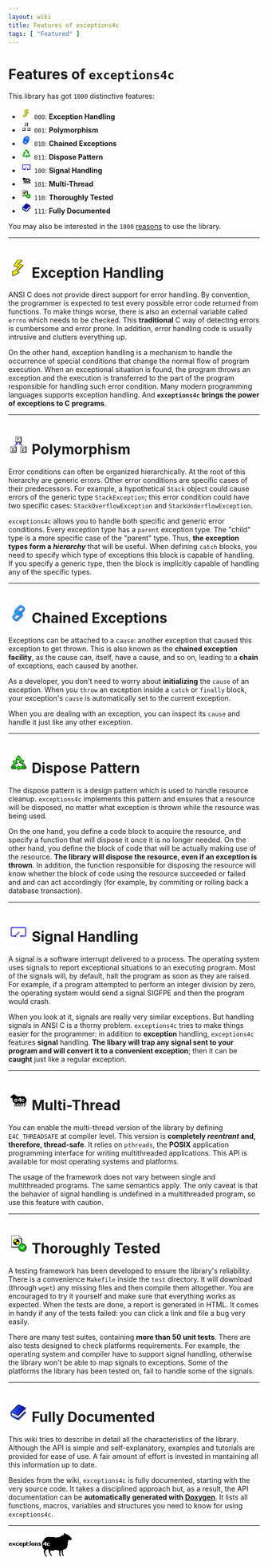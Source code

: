 ```yaml
---
layout: wiki
title: Features of exceptions4c
tags: [ "Featured" ]
---
```


# Features of `exceptions4c`

This library has got `1000` distinctive features:

  - ![](https://raw.githubusercontent.com/guillermocalvo/exceptions4c/master/etc/img/icons/24x24/exception_handling.png) `000`: **Exception Handling**
  - ![](https://raw.githubusercontent.com/guillermocalvo/exceptions4c/master/etc/img/icons/24x24/polymorphism.png) `001`: **Polymorphism**
  - ![](https://raw.githubusercontent.com/guillermocalvo/exceptions4c/master/etc/img/icons/24x24/chained_exceptions.png) `010`: **Chained Exceptions**
  - ![](https://raw.githubusercontent.com/guillermocalvo/exceptions4c/master/etc/img/icons/24x24/dispose_pattern.png) `011`: **Dispose Pattern**
  - ![](https://raw.githubusercontent.com/guillermocalvo/exceptions4c/master/etc/img/icons/24x24/signal_handling.png) `100`: **Signal Handling**
  - ![](https://raw.githubusercontent.com/guillermocalvo/exceptions4c/master/etc/img/icons/24x24/multi-thread.png) `101`: **Multi-Thread**
  - ![](https://raw.githubusercontent.com/guillermocalvo/exceptions4c/master/etc/img/icons/24x24/thoroughly_tested.png) `110`: **Thoroughly Tested**
  - ![](https://raw.githubusercontent.com/guillermocalvo/exceptions4c/master/etc/img/icons/24x24/fully_documented.png) `111`: **Fully Documented**

You may also be interested in the `1000` [reasons](reasons.md) to use the library.

----

# ![](https://raw.githubusercontent.com/guillermocalvo/exceptions4c/master/etc/img/icons/40x40/exception_handling.png) Exception Handling

ANSI C does not provide direct support for error handling. By convention, the programmer is expected to test every possible error code returned from functions. To make things worse, there is also an external variable called `errno` which needs to be checked. This **traditional** C way of detecting errors is cumbersome and error prone. In addition, error handling code is usually intrusive and clutters everything up.

On the other hand, exception handling is a mechanism to handle the occurrence of special conditions that change the normal flow of program execution. When an exceptional situation is found, the program throws an exception and the execution is transferred to the part of the program responsible for handling such error condition. Many modern programming languages supports exception handling. And **`exceptions4c` brings the power of exceptions to C programs**.

----

# ![](https://raw.githubusercontent.com/guillermocalvo/exceptions4c/master/etc/img/icons/40x40/polymorphism.png) Polymorphism

Error conditions can often be organized hierarchically. At the root of this hierarchy are generic errors. Other error conditions are specific cases of their predecessors. For example, a hypothetical `Stack` object could cause errors of the generic type `StackException`; this error condition could have two specific cases: `StackOverflowException` and `StackUnderflowException`.

`exceptions4c` allows you to handle both specific and generic error conditions. Every exception type has a `parent` exception type. The "child" type is a more specific case of the "parent" type. Thus, **the exception types form a *hierarchy*** that will be useful. When defining `catch` blocks, you need to specify which type of exceptions this block is capable of handling. If you specify a generic type, then the block is implicitly capable of handling any of the specific types.

----

# ![](https://raw.githubusercontent.com/guillermocalvo/exceptions4c/master/etc/img/icons/40x40/chained_exceptions.png) Chained Exceptions

Exceptions can be attached to a `cause`: another exception that caused this exception to get thrown. This is also known as the **chained exception facility**, as the cause can, itself, have a cause, and so on, leading to a **chain** of exceptions, each caused by another.

As a developer, you don't need to worry about **initializing** the `cause` of an exception. When you `throw` an exception inside a `catch` or `finally` block, your exception's `cause` is automatically set to the current exception.

When you are dealing with an exception, you can inspect its `cause` and handle it just like any other exception.

----

# ![](https://raw.githubusercontent.com/guillermocalvo/exceptions4c/master/etc/img/icons/40x40/dispose_pattern.png) Dispose Pattern

The dispose pattern is a design pattern which is used to handle resource cleanup. `exceptions4c` implements this pattern and ensures that a resource will be disposed, no matter what exception is thrown while the resource was being used.

On the one hand, you define a code block to acquire the resource, and specify a function that will dispose it once it is no longer needed. On the other hand, you define the block of code that will be actually making use of the resource. **The library will dispose the resource, even if an exception is thrown**. In addition, the function responsible for disposing the resource will know whether the block of code using the resource succeeded or failed and and can act accordingly (for example, by commiting or rolling back a database transaction).

----

# ![](https://raw.githubusercontent.com/guillermocalvo/exceptions4c/master/etc/img/icons/40x40/signal_handling.png) Signal Handling

A signal is a software interrupt delivered to a process. The operating system uses signals to report exceptional situations to an executing program. Most of the signals will, by default, halt the program as soon as they are raised. For example, if a program attempted to perform an integer division by zero, the operating system would send a signal SIGFPE and then the program would crash.

When you look at it, signals are really very similar exceptions. But handling signals in ANSI C is a thorny problem. `exceptions4c` tries to make things easier for the programmer: in addition to **exception** handling, `exceptions4c` features **signal** handling. **The libary will trap any signal sent to your program and will convert it to a convenient exception**; then it can be **caught** just like a regular exception.

----

# ![](https://raw.githubusercontent.com/guillermocalvo/exceptions4c/master/etc/img/icons/40x40/multi-thread.png) Multi-Thread

You can enable the multi-thread version of the library by defining `E4C_THREADSAFE` at compiler level. This version is **completely *reentrant* and, therefore, thread-safe**. It relies on `pthreads`, the **POSIX** application programming interface for writing multithreaded applications. This API is available for most operating systems and platforms.

The usage of the framework does not vary between single and multithreaded programs. The same semantics apply. The only caveat is that the behavior of signal handling is undefined in a multithreaded program, so use this feature with caution.

----

# ![](https://raw.githubusercontent.com/guillermocalvo/exceptions4c/master/etc/img/icons/40x40/thoroughly_tested.png) Thoroughly Tested

A testing framework has been developed to ensure the library's reliability. There is a convenience `Makefile` inside the `test` directory. It will download (through `wget`) any missing files and then compile them altogether. You are encouraged to try it yourself and make sure that everything works as expected. When the tests are done, a report is generated in HTML. It comes in handy if any of the tests failed: you can click a link and file a bug very easily.

There are many test suites, containing **more than 50 unit tests**. There are also tests designed to check platforms requirements. For example, the operating system and compiler have to support signal handling, otherwise the library won't be able to map signals to exceptions. Some of the platforms the library has been tested on, fail to handle some of the signals.

----

# ![](https://raw.githubusercontent.com/guillermocalvo/exceptions4c/master/etc/img/icons/40x40/fully_documented.png) Fully Documented

This wiki tries to describe in detail all the characteristics of the library. Although the API is simple and self-explanatory, examples and tutorials are provided for ease of use. A fair amount of effort is invested in mantaining all this information up to date.

Besides from the wiki, `exceptions4c` is fully documented, starting with the very source code. It takes a disciplined approach but, as a result, the API documentation can be **automatically generated with [Doxygen](http://www.doxygen.org/)**. It lists all functions, macros, variables and structures you need to know for using `exceptions4c`.

----

![](https://raw.githubusercontent.com/guillermocalvo/exceptions4c/master/etc/img/logo/exceptions4c_128.png)
